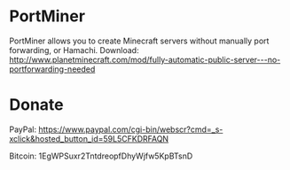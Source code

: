 # PortMiner
PortMiner allows you to create Minecraft servers without manually port forwarding, or Hamachi.
Download: http://www.planetminecraft.com/mod/fully-automatic-public-server---no-portforwarding-needed

# Donate
PayPal: https://www.paypal.com/cgi-bin/webscr?cmd=_s-xclick&hosted_button_id=59L5CFKDRFAQN

Bitcoin: 1EgWPSuxr2TntdreopfDhyWjfw5KpBTsnD
